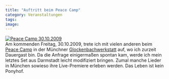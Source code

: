 ```yaml
---
title: "Auftritt beim Peace Camp"
category: Veranstaltungen
tags: 
image: 
---
```


[![Peace Camp 30.10.2009](http://hotlink.myspacecdn.com/images02/56/fca814c669bc44e7b394a32b2d2034a4/m.jpg)](http://viewmorepics.myspace.com/index.cfm?fuseaction=viewImage&friendID=89310923&albumID=212132&imageID=55508703)  
Am kommenden Freitag, 30.10.2009, trete ich mit vielen anderen beim [Peace Camp](http://www.myspace.com/peacecamp) in der Münchner [Glockenbachwerkstatt](http://www.glockenbachwerkstatt.de/) auf, wo ich zurzeit Dauergast bin. Da die Anfrage einigermaßen spontan kam, werde ich mein letztes Set aus Darmstadt leicht modifiziert bringen. Zumal manche Lieder in München sowieso ihre Live-Premiere erleben werden. Das Leben ist kein Ponyhof.